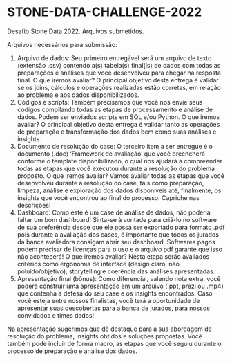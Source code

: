 # STONE-DATA-CHALLENGE-2022
Desafio Stone Data 2022. Arquivos submetidos.

Arquivos necessários para submissão:

1. Arquivo de dados: Seu primeiro entregável será um arquivo de texto (extensão .csv) contendo a(s) tabela(s) final(is) de dados com todas as preparações e análises que você desenvolveu para chegar na resposta final. O que iremos avaliar? O principal objetivo desta entrega é validar se os joins, cálculos e operações realizadas estão corretas, em relação ao problema e aos dados disponibilizados.
2. Códigos e scripts: Também precisamos que você nos envie seus códigos compilando todas as etapas de processamento e análise de dados. Podem ser enviados scripts em SQL e/ou Python. O que iremos avaliar? O principal objetivo desta entrega é validar tanto as operações de preparação e transformação dos dados bem como suas análises e insights.
3. Documento de resolução do case: O terceiro item a ser entregue é o documento (.doc) ‘Framework de avaliação’ que você preencherá conforme o template disponibilizado, o qual nos ajudará a compreender todas as etapas que você executou durante a resolução do problema proposto. O que iremos avaliar? Vamos avaliar todas as etapas que você desenvolveu durante a resolução do case, tais como preparação, limpeza, análise e exploração dos dados disponíveis até, finalmente, os insights que você encontrou ao final do processo. Capriche nas descrições!
4. Dashboard: Como este é um case de análise de dados, não poderia faltar um bom dashboard! Sinta-se à vontade para criá-lo no software de sua preferência desde que ele possa ser exportado para formato .pdf pois durante a avaliação dos cases, é importante que todos os jurados da banca avaliadora consigam abrir seu dashboard. Softwares pagos podem precisar de licenças para o uso e o arquivo pdf garante que isso não acontecerá! O que iremos avaliar? Nesta etapa serão avaliados critérios como ergonomia de interface (design claro, não poluído/objetivo), storytelling e coerência das análises apresentadas.
5. Apresentação final (bônus): Como diferencial, valendo nota extra, você poderá construir uma apresentação em um arquivo (.ppt, prezi ou .mp4) que contenha a defesa do seu case e os insights encontrados. Caso você esteja entre nossos finalistas, você terá a oportunidade de apresentar suas descobertas para a banca de jurados, para nossos convidados e times dados!

Na apresentação sugerimos que dê destaque para a sua abordagem de resolução do problema, insights obtidos e soluções propostas. Você também pode incluir de forma macro, as etapas que você seguiu durante o processo de preparação e análise dos dados.
